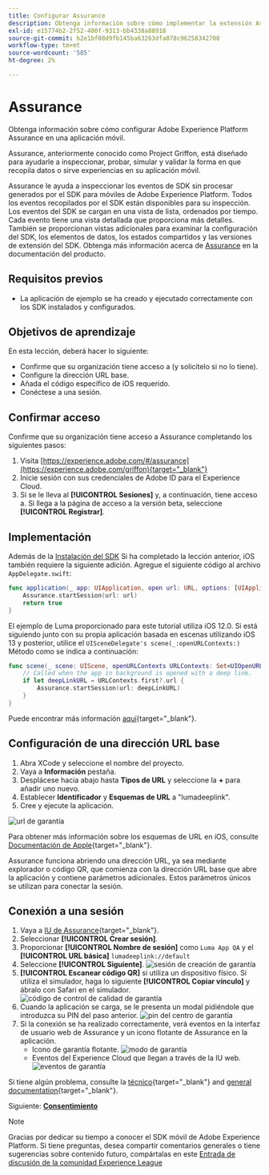 ```yaml
---
title: Configurar Assurance
description: Obtenga información sobre cómo implementar la extensión Assurance en una aplicación móvil.
exl-id: e15774b2-2f52-400f-9313-bb4338a88918
source-git-commit: b2e1bf08d9fb145ba63263dfa078c96258342708
workflow-type: tm+mt
source-wordcount: '585'
ht-degree: 2%

---
```


# Assurance

Obtenga información sobre cómo configurar Adobe Experience Platform Assurance en una aplicación móvil.

Assurance, anteriormente conocido como Project Griffon, está diseñado para ayudarle a inspeccionar, probar, simular y validar la forma en que recopila datos o sirve experiencias en su aplicación móvil.

Assurance le ayuda a inspeccionar los eventos de SDK sin procesar generados por el SDK para móviles de Adobe Experience Platform. Todos los eventos recopilados por el SDK están disponibles para su inspección. Los eventos del SDK se cargan en una vista de lista, ordenados por tiempo. Cada evento tiene una vista detallada que proporciona más detalles. También se proporcionan vistas adicionales para examinar la configuración del SDK, los elementos de datos, los estados compartidos y las versiones de extensión del SDK. Obtenga más información acerca de [Assurance](https://experienceleague.adobe.com/docs/experience-platform/assurance/home.html) en la documentación del producto.


## Requisitos previos

* La aplicación de ejemplo se ha creado y ejecutado correctamente con los SDK instalados y configurados.

## Objetivos de aprendizaje

En esta lección, deberá hacer lo siguiente:

* Confirme que su organización tiene acceso a (y solicítelo si no lo tiene).
* Configure la dirección URL base.
* Añada el código específico de iOS requerido.
* Conéctese a una sesión.

## Confirmar acceso

Confirme que su organización tiene acceso a Assurance completando los siguientes pasos:

1. Visita [https://experience.adobe.com/#/assurance](https://experience.adobe.com/griffon){target="_blank"}
1. Inicie sesión con sus credenciales de Adobe ID para el Experience Cloud.
1. Si se le lleva al **[!UICONTROL Sesiones]** y, a continuación, tiene acceso a. Si llega a la página de acceso a la versión beta, seleccione **[!UICONTROL Registrar]**.

## Implementación

Además de la [Instalación del SDK](install-sdks.md) Si ha completado la lección anterior, iOS también requiere la siguiente adición. Agregue el siguiente código al archivo `AppDelegate.swift`:

```swift
func application(_ app: UIApplication, open url: URL, options: [UIApplication.OpenURLOptionsKey: Any] = [:]) -> Bool {
    Assurance.startSession(url: url)
    return true
}
```

El ejemplo de Luma proporcionado para este tutorial utiliza iOS 12.0. Si está siguiendo junto con su propia aplicación basada en escenas utilizando iOS 13 y posterior, utilice el `UISceneDelegate's scene(_:openURLContexts:)` Método como se indica a continuación:

```swift
func scene(_ scene: UIScene, openURLContexts URLContexts: Set<UIOpenURLContext>) {
    // Called when the app in background is opened with a deep link.
    if let deepLinkURL = URLContexts.first?.url {
        Assurance.startSession(url: deepLinkURL)
    }
}
```

Puede encontrar más información [aquí](https://developer.adobe.com/client-sdks/documentation/platform-assurance-sdk/api-reference/){target="_blank"}.

## Configuración de una dirección URL base

1. Abra XCode y seleccione el nombre del proyecto.
1. Vaya a **Información** pestaña.
1. Desplácese hacia abajo hasta **Tipos de URL** y seleccione la **+** para añadir uno nuevo.
1. Establecer **Identificador** y **Esquemas de URL** a &quot;lumadeeplink&quot;.
1. Cree y ejecute la aplicación.

![url de garantía](assets/mobile-assurance-url-type.png)

Para obtener más información sobre los esquemas de URL en iOS, consulte [Documentación de Apple](https://developer.apple.com/documentation/xcode/defining-a-custom-url-scheme-for-your-app){target="_blank"}.

Assurance funciona abriendo una dirección URL, ya sea mediante explorador o código QR, que comienza con la dirección URL base que abre la aplicación y contiene parámetros adicionales. Estos parámetros únicos se utilizan para conectar la sesión.

## Conexión a una sesión

1. Vaya a [IU de Assurance](https://experience.adobe.com/griffon){target="_blank"}.
1. Seleccionar **[!UICONTROL Crear sesión]**.
1. Proporcionar **[!UICONTROL Nombre de sesión]** como `Luma App QA` y el **[!UICONTROL URL básica]** `lumadeeplink://default`
1. Seleccione **[!UICONTROL Siguiente]**.
   ![sesión de creación de garantía](assets/mobile-assurance-create-session.png)
1. **[!UICONTROL Escanear código QR]** si utiliza un dispositivo físico. Si utiliza el simulador, haga lo siguiente **[!UICONTROL Copiar vínculo]** y ábralo con Safari en el simulador.
   ![código de control de calidad de garantía](assets/mobile-assurance-qr-code.png)
1. Cuando la aplicación se carga, se le presenta un modal pidiéndole que introduzca su PIN del paso anterior.
   ![pin del centro de garantía](assets/mobile-assurance-enter-pin.png)
1. Si la conexión se ha realizado correctamente, verá eventos en la interfaz de usuario web de Assurance y un icono flotante de Assurance en la aplicación.
   * Icono de garantía flotante.
      ![modo de garantía](assets/mobile-assurance-modal.png)
   * Eventos del Experience Cloud que llegan a través de la IU web.
      ![eventos de garantía](assets/mobile-assurance-events.png)

Si tiene algún problema, consulte la [técnico](https://developer.adobe.com/client-sdks/documentation/platform-assurance-sdk/){target="_blank"} and [general documentation](https://experienceleague.adobe.com/docs/experience-platform/assurance/home.html){target="_blank"}.

Siguiente: **[Consentimiento](consent.md)**

>[!NOTE]
>
>Gracias por dedicar su tiempo a conocer el SDK móvil de Adobe Experience Platform. Si tiene preguntas, desea compartir comentarios generales o tiene sugerencias sobre contenido futuro, compártalas en este [Entrada de discusión de la comunidad Experience League](https://experienceleaguecommunities.adobe.com/t5/adobe-experience-platform-launch/tutorial-discussion-implement-adobe-experience-cloud-in-mobile/td-p/443796)
